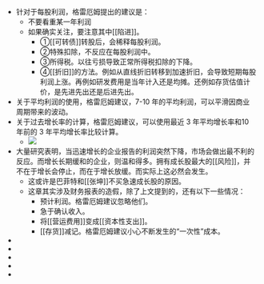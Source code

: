 - 针对于每股利润，格雷厄姆提出的建议是：
	- 不要看重某一年利润
	- 如果确实关注，要注意其中[[陷进]]。
		- ➀[[可转债]]转股后，会稀释每股利润。
		- ➁特殊扣除，不反应在每股利润中。
		- ➂所得税。以往亏损导致正常所得税扣除的下降。
		- ➃[[折旧]]的方法。例如从直线折旧转移到加速折旧，会导致短期每股利润上涨。再例如研发费用是当年计入还是均摊。还例如存货估值计价，是先进先出还是后进先出。
- 关于平均利润的使用，格雷厄姆建议，7-10 年的平均利润，可以平滑因商业周期带来的波动。
- 关于过去增长率的计算，格雷厄姆建议，可以使用最近 3 年平均增长率和10 年前的 3 年平均增长率比较计算。
	- ![](data/user-data/1882/images/75144cd48170b7d6b840c4004b17b67e.png)
- 大量研究表明，当迅速增长的企业报告的利润突然下降，市场会做出最不利的反应。而增长长期缓和的企业，则温和得多。拥有成长股最大的[[风险]]，并不在于增长会停止，而在于增长放缓。而实际上这必然会发生。
	- 这或许是巴菲特和[[张坤]]不买急速成长股的原因。
	- 这章其实涉及财务报表的造假，除了上文提到的，还有以下一些情况：
		- 预计利润。格雷厄姆建议忽略他们。
		- 急于确认收入。
		- 将[[营运费用]]变成[[资本性支出]]。
		- [[存货]]减记。格雷厄姆建议小心不断发生的“一次性”成本。
-
-
-
-
-